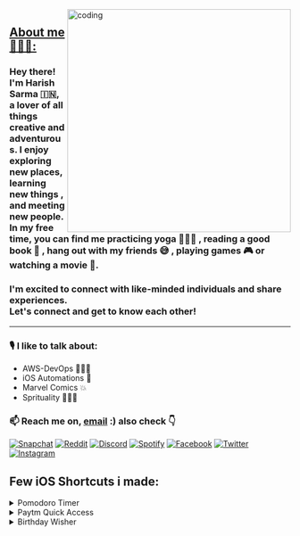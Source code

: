 <img align="right" alt="coding" width="400" src="https://user-images.githubusercontent.com/55389276/140866485-8fb1c876-9a8f-4d6a-98dc-08c4981eaf70.gif">

## <ins>About me<ins> 🙋🏻‍♂️: 

<h3> Hey there! I'm Harish Sarma 🇮🇳, a lover of all things creative and adventurous. I enjoy exploring new places, learning new things , and meeting new people. In my free time, you can find me practicing yoga 🧘🏻‍♂️ , reading a good book 📖 , hang out with my friends 😅 , playing games 🎮 or watching a movie 🍿. </h3>


<h3> I'm excited to connect with like-minded individuals and share experiences. <br> Let's connect and get to know each other! </h3>

---

<h3> 🎙 I like to talk about: </h3>

* AWS-DevOps 👨🏻‍💻
* iOS Automations 
* Marvel Comics 💥
* Sprituality 🧘🏻‍♂️

### 📫 Reach me on, [email](mailto:harishsarma.v@gmail.com) :) also check 👇

[![Snapchat](https://img.shields.io/badge/Snapchat-%23FFFC00.svg?style=for-the-badge&logo=Snapchat&logoColor=white)](https://www.snapchat.com/add/harishsarma_v?share_id=V45oBtaQQwm7INm3yDDQuw&locale=en_IN) [![Reddit](https://img.shields.io/badge/Reddit-FF4500?style=for-the-badge&logo=reddit&logoColor=white)](https://www.reddit.com/u/Relevant-Plantain615/?utm_source=share&utm_medium=ios_app&utm_name=iossmf) [![Discord](https://img.shields.io/badge/Discord-%235865F2.svg?style=for-the-badge&logo=discord&logoColor=white)](https://discord.com/channels/harishsarma_v#8667) [![Spotify](https://img.shields.io/badge/Spotify-1ED760?style=for-the-badge&logo=spotify&logoColor=white)](https://open.spotify.com/user/31jcbymrsflp4n5iwiel3of4shey?si=an-T-vRORLejYeh3k6BNIg) [![Facebook](https://img.shields.io/badge/Facebook-%231877F2.svg?style=for-the-badge&logo=Facebook&logoColor=white)](https://www.facebook.com/harishsarma.velavalapalli) [![Twitter](https://img.shields.io/badge/Twitter-%231DA1F2.svg?style=for-the-badge&logo=Twitter&logoColor=white)](https://www.twitter.com/harishsarma_v) [![Instagram](https://img.shields.io/badge/Instagram-%23E4405F.svg?style=for-the-badge&logo=Instagram&logoColor=white)](https://www.instagram.com/harishsharma_v)

## Few iOS Shortcuts i made:

<details>
    <summary>Pomodoro Timer</summary>
The Pomodoro technique is a time management system that involves breaking down work into intervals, typically 25 minutes in length, separated by short breaks. The technique is named after the Italian word for tomato, as the inventor, Francesco Cirillo, used a tomato-shaped kitchen timer to time his work intervals.

The Pomodoro timer works by setting a timer for a specific period of time, usually 25 minutes, and then focusing exclusively on the task at hand for that period. Once the timer goes off, you take a short break of 3-5 minutes before starting another 25-minute work interval. After four work intervals, you take a longer break of around 15-30 minutes before starting the process again.

The purpose of using a Pomodoro timer is to help you break your work into manageable, focused segments, allowing you to stay focused and productive without becoming overwhelmed. By using a timer, you remove the need to constantly check the clock or be distracted by other tasks, as you know that you have a set amount of time in which to work before you can take a break.

Using a Pomodoro timer can also help you to prioritize your work, as you can decide which tasks to work on in each interval and ensure that you are making progress towards your goals. Additionally, taking regular breaks can help to reduce stress and prevent burnout, as well as improve your overall well-being and productivity.

Here is the link to it: 
[Pomodoro Timer](https://www.icloud.com/shortcuts/6b4e5d4d307643a7bf1452db76564025)

</details>

<details>
    <summary>Paytm Quick Access</summary>
Paytm Quick Access Shortcut is a convenient feature that allows you to access your most-used Paytm services directly from your phone's home screen or lock screen. With just one tap, you can easily make a payment, check your balance, or even pay your bills.

Here is the link to it: 
[Paytm Quick Access](https://www.icloud.com/shortcuts/c8ea021e30084979aed442cd5baf7c90)
</details>

<details>
    <summary>Birthday Wisher</summary>
Are you tired of forgetting your friends and family members' birthdays? Do you wish you could easily send them a personalized message to let them know you care, without spending hours typing out a long message? Look no further than this convenient birthday wish shortcut!

With just a few taps on your phone, you can quickly and easily send a customized birthday message to anyone in your contacts list. Simply set up the shortcut with your preferred message template and schedule it to run on each of your contacts' birthdays. You can even choose to include a special image or GIF to make your message extra special.

The best part? Once you've set up the shortcut, you can sit back and relax knowing that your friends and family members will receive a thoughtful birthday message without any additional effort on your part. This shortcut is perfect for anyone who wants to stay connected with loved ones but doesn't have the time or energy to remember every birthday.

So why not give it a try? Set up your personalized birthday wish shortcut today and start spreading joy to the important people in your life on their special day.

### How this works?
When you set up a birthday wish shortcut, the calendar app on your phone will typically pull the date of birth information directly from your contacts list. This means that you don't need to manually enter each person's birthday into your calendar - the app will automatically generate a new event for each contact based on their date of birth.

Once the calendar has all the birthdays stored in it, your birthday wish shortcut will typically run on each person's birthday. The shortcut will check the calendar for any birthdays that match the current date and time, and then it will send a pre-written message to the appropriate contact(s).

Most birthday wish shortcuts will allow you to customize the message that is sent, so you can add a personal touch and make each message unique. Some shortcuts even allow you to include special images or GIFs to make the message even more fun and festive.

Overall, the calendar app makes it easy to keep track of your friends and family members' birthdays, and the birthday wisher shortcut automates the process of sending a thoughtful message to each person on their special day. With this powerful combination, you can stay connected with your loved ones and show them how much you care, without having to spend hours each week manually sending out birthday greetings.

Here is the link to it:
[Birthday Wisher](https://www.icloud.com/shortcuts/5e394786a33f4980b45dac44ea83d7ea)

